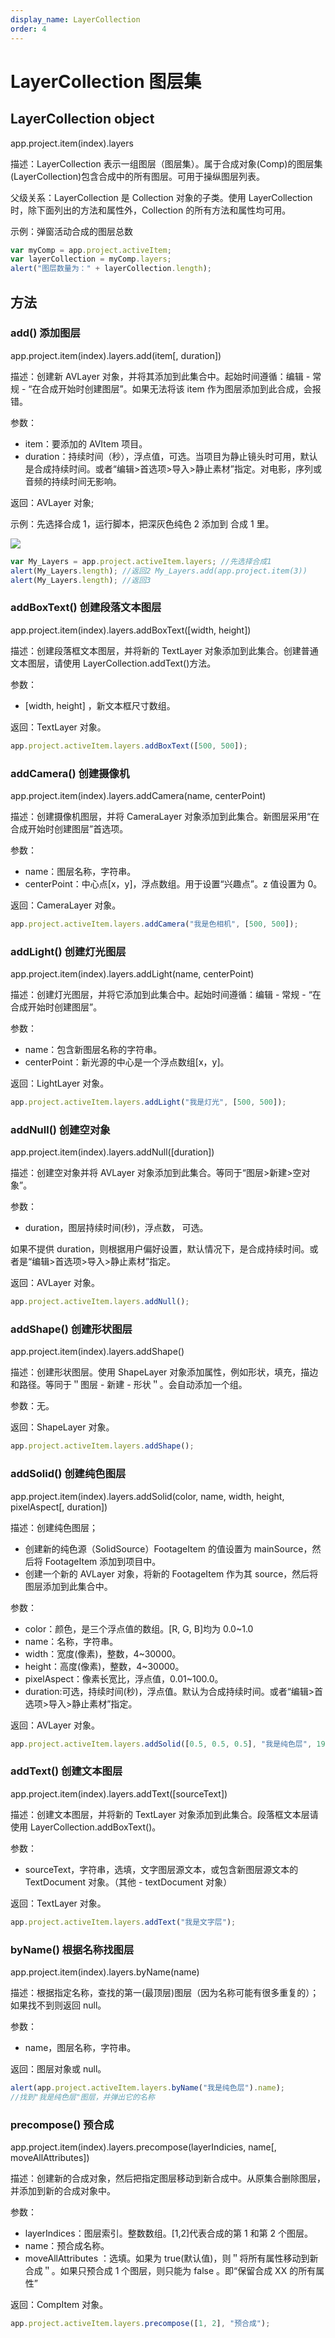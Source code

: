 ```yaml
---
display_name: LayerCollection
order: 4
---
```


# LayerCollection 图层集

## LayerCollection object

app.project.item(index).layers

描述：LayerCollection 表示一组图层（图层集）。属于合成对象(Comp)的图层集(LayerCollection)包含合成中的所有图层。可用于操纵图层列表。

父级关系：LayerCollection 是 Collection 对象的子类。使用 LayerCollection 时，除下面列出的方法和属性外，Collection 的所有方法和属性均可用。

示例：弹窗活动合成的图层总数

```javascript
var myComp = app.project.activeItem;
var layerCollection = myComp.layers;
alert("图层数量为：" + layerCollection.length);
```

## 方法

### add() 添加图层

app.project.item(index).layers.add(item[, duration])

描述：创建新 AVLayer 对象，并将其添加到此集合中。起始时间遵循：编辑 - 常规 -
“在合成开始时创建图层”。如果无法将该 item 作为图层添加到此合成，会报错。

参数：

- item：要添加的 AVItem 项目。
- duration：持续时间（秒），浮点值，可选。当项目为静止镜头时可用，默认是合成持续时间。或者“编辑>首选项>导入>静止素材”指定。对电影，序列或音频的持续时间无影响。

返回：AVLayer 对象;

示例：先选择合成 1，运行脚本，把深灰色纯色 2 添加到 合成 1 里。

![](https://mir.yuelili.com/2021/07/59f87fb98b1eaea8853a67d04260432c.png)

```javascript
var My_Layers = app.project.activeItem.layers; //先选择合成1
alert(My_Layers.length); //返回2 My_Layers.add(app.project.item(3))
alert(My_Layers.length); //返回3
```

### addBoxText() 创建段落文本图层

app.project.item(index).layers.addBoxText([width, height])

描述：创建段落框文本图层，并将新的 TextLayer 对象添加到此集合。创建普通文本图层，请使用 LayerCollection.addText()方法。

参数：

- [width, height] ，新文本框尺寸数组。

返回：TextLayer 对象。

```javascript
app.project.activeItem.layers.addBoxText([500, 500]);
```

### addCamera() 创建摄像机

app.project.item(index).layers.addCamera(name, centerPoint)

描述：创建摄像机图层，并将 CameraLayer 对象添加到此集合。新图层采用“在合成开始时创建图层”首选项。

参数：

- name：图层名称，字符串。
- centerPoint：中心点[x，y]，浮点数组。用于设置“兴趣点”。z 值设置为 0。

返回：CameraLayer 对象。

```javascript
app.project.activeItem.layers.addCamera("我是色相机", [500, 500]);
```

### addLight() 创建灯光图层

app.project.item(index).layers.addLight(name, centerPoint)

描述：创建灯光图层，并将它添加到此集合中。起始时间遵循：编辑 - 常规 - “在合成开始时创建图层”。

参数：

- name：包含新图层名称的字符串。
- centerPoint：新光源的中心是一个浮点数组[x，y]。

返回：LightLayer 对象。

```javascript
app.project.activeItem.layers.addLight("我是灯光", [500, 500]);
```

### addNull() 创建空对象

app.project.item(index).layers.addNull([duration])

描述：创建空对象并将 AVLayer 对象添加到此集合。等同于“图层>新建>空对象”。

参数：

- duration，图层持续时间(秒)，浮点数， 可选。

如果不提供 duration，则根据用户偏好设置，默认情况下，是合成持续时间。或者是“编辑>首选项>导入>静止素材”指定。

返回：AVLayer 对象。

```javascript
app.project.activeItem.layers.addNull();
```

### addShape() 创建形状图层

app.project.item(index).layers.addShape()

描述：创建形状图层。使用 ShapeLayer 对象添加属性，例如形状，填充，描边和路径。等同于＂图层 - 新建 - 形状＂。会自动添加一个组。

参数：无。

返回：ShapeLayer 对象。

```javascript
app.project.activeItem.layers.addShape();
```

### addSolid() 创建纯色图层

app.project.item(index).layers.addSolid(color, name, width, height,
pixelAspect[, duration])

描述：创建纯色图层；

- 创建新的纯色源（SolidSource）FootageItem 的值设置为 mainSource，然后将 FootageItem 添加到项目中。
- 创建一个新的 AVLayer 对象，将新的 FootageItem 作为其 source，然后将图层添加到此集合中。

参数：

- color：颜色，是三个浮点值的数组。[R, G, B]均为 0.0~1.0
- name：名称，字符串。
- width：宽度(像素)，整数，4~30000。
- height：高度(像素)，整数，4~30000。
- pixelAspect：像素长宽比，浮点值，0.01~100.0。
- duration:可选，持续时间(秒)，浮点值。默认为合成持续时间。或者“编辑>首选项>导入>静止素材”指定。

返回：AVLayer 对象。

```javascript
app.project.activeItem.layers.addSolid([0.5, 0.5, 0.5], "我是纯色层", 1920, 1080, 1);
```

### addText() 创建文本图层

app.project.item(index).layers.addText([sourceText])

描述：创建文本图层，并将新的 TextLayer 对象添加到此集合。段落框文本层请使用 LayerCollection.addBoxText()。

参数：

- sourceText，字符串，选填，文字图层源文本，或包含新图层源文本的 TextDocument 对象。（其他 - textDocument 对象）

返回：TextLayer 对象。

```javascript
app.project.activeItem.layers.addText("我是文字层");
```

### byName() 根据名称找图层

app.project.item(index).layers.byName(name)

描述：根据指定名称，查找的第一(最顶层)图层（因为名称可能有很多重复的）；如果找不到则返回 null。

参数：

- name，图层名称，字符串。

返回：图层对象或 null。

```javascript
alert(app.project.activeItem.layers.byName("我是纯色层").name);
//找到"我是纯色层"图层，并弹出它的名称
```

### precompose() 预合成

app.project.item(index).layers.precompose(layerIndicies, name[,
moveAllAttributes])

描述：创建新的合成对象，然后把指定图层移动到新合成中。从原集合删除图层，并添加到新的合成对象中。

参数：

- layerIndices：图层索引。整数数组。[1,2]代表合成的第 1 和第 2 个图层。
- name：预合成名称。
- moveAllAttributes ：选填。如果为 true(默认值)，则＂将所有属性移动到新合成＂。如果只预合成 1 个图层，则只能为 false 。即“保留合成 XX 的所有属性”

返回：CompItem 对象。

```javascript
app.project.activeItem.layers.precompose([1, 2], "预合成");
```
